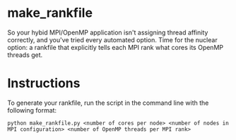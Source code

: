 # make_rankfile
So your hybid MPI/OpenMP application isn't assigning thread affinity correctly, and you've tried every automated option. Time for the nuclear option: a rankfile that explicitly tells each MPI rank what cores its OpenMP threads get.

# Instructions
To generate your rankfile, run the script in the command line with the following format:
```
python make_rankfile.py <number of cores per node> <number of nodes in MPI configuration> <number of OpenMP threads per MPI rank>
```

